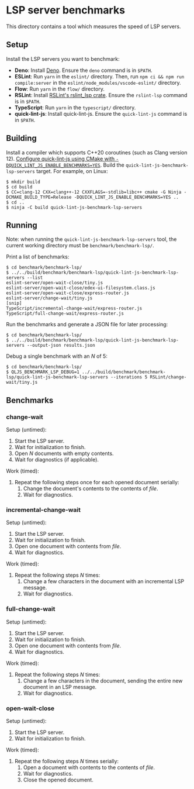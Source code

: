 # LSP server benchmarks

This directory contains a tool which measures the speed of LSP servers.

## Setup

Install the LSP servers you want to benchmark:

* **Deno**: Install [Deno][]. Ensure the `deno` command is in `$PATH`.
* **ESLint**: Run `yarn` in the `eslint/` directory. Then, run
  `npm ci && npm run compile:server` in the `eslint/node_modules/vscode-eslint/`
  directory.
* **Flow**: Run `yarn` in the `flow/` directory.
* **RSLint**: Install [RSLint's rslint_lsp crate][install-rslint]. Ensure the
  `rslint-lsp` command is in `$PATH`.
* **TypeScript**: Run `yarn` in the `typescript/` directory.
* **quick-lint-js**: Install quick-lint-js. Ensure the `quick-lint-js` command
  is in `$PATH`.

## Building

Install a compiler which supports C++20 coroutines (such as Clang version 12).
[Configure quick-lint-js using CMake with
`-DQUICK_LINT_JS_ENABLE_BENCHMARKS=YES`][build-from-source]. Build the
`quick-lint-js-benchmark-lsp-servers` target. For example, on Linux:

    $ mkdir build
    $ cd build
    $ CC=clang-12 CXX=clang++-12 CXXFLAGS=-stdlib=libc++ cmake -G Ninja -DCMAKE_BUILD_TYPE=Release -DQUICK_LINT_JS_ENABLE_BENCHMARKS=YES ..
    $ cd ..
    $ ninja -C build quick-lint-js-benchmark-lsp-servers

## Running

Note: when running the `quick-lint-js-benchmark-lsp-servers` tool, the current
working directory must be `benchmark/benchmark-lsp/`.

Print a list of benchmarks:

    $ cd benchmark/benchmark-lsp/
    $ ../../build/benchmark/benchmark-lsp/quick-lint-js-benchmark-lsp-servers --list
    eslint-server/open-wait-close/tiny.js
    eslint-server/open-wait-close/edex-ui-filesystem.class.js
    eslint-server/open-wait-close/express-router.js
    eslint-server/change-wait/tiny.js
    [snip]
    TypeScript/incremental-change-wait/express-router.js
    TypeScript/full-change-wait/express-router.js

Run the benchmarks and generate a JSON file for later processing:

    $ cd benchmark/benchmark-lsp/
    $ ../../build/benchmark/benchmark-lsp/quick-lint-js-benchmark-lsp-servers --output-json results.json

Debug a single benchmark with an *N* of 5:

    $ cd benchmark/benchmark-lsp/
    $ QLJS_BENCHMARK_LSP_DEBUG=1 ../../build/benchmark/benchmark-lsp/quick-lint-js-benchmark-lsp-servers --iterations 5 RSLint/change-wait/tiny.js

## Benchmarks

### change-wait

Setup (untimed):

1. Start the LSP server.
2. Wait for initialization to finish.
3. Open *N* documents with empty contents.
4. Wait for diagnostics (if applicable).

Work (timed):

1. Repeat the following steps once for each opened document serially:
   1. Change the document's contents to the contents of *file*.
   2. Wait for diagnostics.

### incremental-change-wait

Setup (untimed):

1. Start the LSP server.
2. Wait for initialization to finish.
3. Open one document with contents from *file*.
4. Wait for diagnostics.

Work (timed):

1. Repeat the following steps *N* times:
   1. Change a few characters in the document with an incremental LSP message.
   2. Wait for diagnostics.

### full-change-wait

Setup (untimed):

1. Start the LSP server.
2. Wait for initialization to finish.
3. Open one document with contents from *file*.
4. Wait for diagnostics.

Work (timed):

1. Repeat the following steps *N* times:
   1. Change a few characters in the document, sending the entire new document
      in an LSP message.
   2. Wait for diagnostics.

### open-wait-close

Setup (untimed):

1. Start the LSP server. 
2. Wait for initialization to finish.

Work (timed):

1. Repeat the following steps *N* times serially:
   1. Open a document with contents to the contents of *file*.
   2. Wait for diagnostics.
   3. Close the opened document.

[Deno]: https://deno.land/
[Stack]: https://haskellstack.org/
[build-from-source]: https://quick-lint-js.com/contribute/build-from-source/
[install-rslint]: https://rslint.org/guide/
